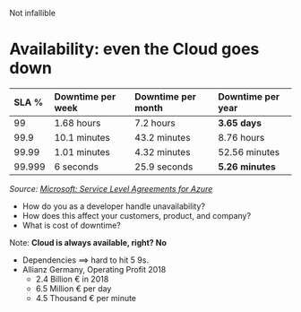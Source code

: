 Not infallible

# Availability: even the Cloud goes down

| SLA % |	Downtime per week |	Downtime per month |	Downtime per year |
|:--|:--|:--|:--|
| 99	| 1.68 hours |7.2 hours |	**3.65 days** |
| 99.9	| 10.1 minutes |	43.2 minutes |	8.76 hours |
| 99.99 |	1.01 minutes |	4.32 minutes |	52.56 minutes |
| 99.999|	6 seconds |	25.9 seconds |	**5.26 minutes** |

<cite>Source: [Microsoft: Service Level Agreements for Azure](https://docs.microsoft.com/en-us/learn/modules/explore-azure-infrastructure/6-service-level-agreements)</cite>

- How do you as a developer handle unavailability?
- How does this affect your customers, product, and company?
- What is cost of downtime?

Note:
**Cloud is always available, right? No**
- Dependencies ==> hard to hit 5 9s.
- Allianz Germany, Operating Profit 2018
	- 2.4 Billion € in 2018
	- 6.5 Million € per day
	- 4.5 Thousand € per minute